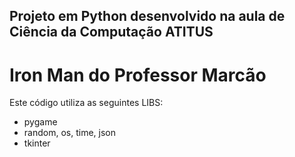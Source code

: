 ## Projeto em Python desenvolvido na aula de Ciência da Computação ATITUS
# Iron Man do Professor Marcão

Este código utiliza as seguintes LIBS:

* pygame
* random, os, time, json
* tkinter
